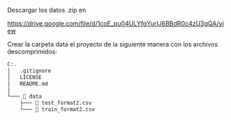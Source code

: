 Descargar los datos .zip en

https://drive.google.com/file/d/1coE_pu04ULYfgYurIJ6BBdR0c4zU3gQA/view

Crear la carpeta data el proyecto de la siguiente manera con los archivos descomprimidos:

```bash
C:.
│   .gitignore
│   LICENSE
│   README.md
│
└─── 📁 data
    ├─── 📄 test_format2.csv
    └─── 📄 train_format2.csv
```